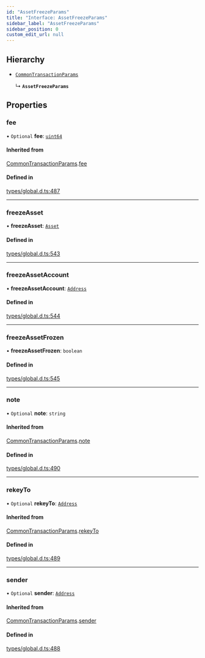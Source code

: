 ```yaml
---
id: "AssetFreezeParams"
title: "Interface: AssetFreezeParams"
sidebar_label: "AssetFreezeParams"
sidebar_position: 0
custom_edit_url: null
---
```


## Hierarchy

- [`CommonTransactionParams`](CommonTransactionParams.md)

  ↳ **`AssetFreezeParams`**

## Properties

### fee

• `Optional` **fee**: [`uint64`](../modules.md#uint64)

#### Inherited from

[CommonTransactionParams](CommonTransactionParams.md).[fee](CommonTransactionParams.md#fee)

#### Defined in

[types/global.d.ts:487](https://github.com/algorand-devrel/tealscript/blob/5612951/types/global.d.ts#L487)

___

### freezeAsset

• **freezeAsset**: [`Asset`](../classes/Asset.md)

#### Defined in

[types/global.d.ts:543](https://github.com/algorand-devrel/tealscript/blob/5612951/types/global.d.ts#L543)

___

### freezeAssetAccount

• **freezeAssetAccount**: [`Address`](../classes/Address.md)

#### Defined in

[types/global.d.ts:544](https://github.com/algorand-devrel/tealscript/blob/5612951/types/global.d.ts#L544)

___

### freezeAssetFrozen

• **freezeAssetFrozen**: `boolean`

#### Defined in

[types/global.d.ts:545](https://github.com/algorand-devrel/tealscript/blob/5612951/types/global.d.ts#L545)

___

### note

• `Optional` **note**: `string`

#### Inherited from

[CommonTransactionParams](CommonTransactionParams.md).[note](CommonTransactionParams.md#note)

#### Defined in

[types/global.d.ts:490](https://github.com/algorand-devrel/tealscript/blob/5612951/types/global.d.ts#L490)

___

### rekeyTo

• `Optional` **rekeyTo**: [`Address`](../classes/Address.md)

#### Inherited from

[CommonTransactionParams](CommonTransactionParams.md).[rekeyTo](CommonTransactionParams.md#rekeyto)

#### Defined in

[types/global.d.ts:489](https://github.com/algorand-devrel/tealscript/blob/5612951/types/global.d.ts#L489)

___

### sender

• `Optional` **sender**: [`Address`](../classes/Address.md)

#### Inherited from

[CommonTransactionParams](CommonTransactionParams.md).[sender](CommonTransactionParams.md#sender)

#### Defined in

[types/global.d.ts:488](https://github.com/algorand-devrel/tealscript/blob/5612951/types/global.d.ts#L488)

